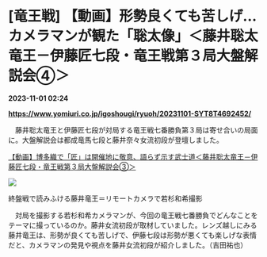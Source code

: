 # [竜王戦] 【動画】形勢良くても苦しげ…カメラマンが観た「聡太像」＜藤井聡太竜王－伊藤匠七段・竜王戦第３局大盤解説会④＞

**2023-11-01 02:24**

**https://www.yomiuri.co.jp/igoshougi/ryuoh/20231101-SYT8T4692452/**

　藤井聡太竜王と伊藤匠七段が対局する竜王戦七番勝負第３局は寄せ合いの局面に。大盤解説会は都成竜馬七段と藤井奈々女流初段が登壇しました。

[【動画】博多織で「匠」は開催地に敬意、語らず示す武士道＜藤井聡太竜王－伊藤匠七段・竜王戦第３局大盤解説会③＞](https://www.yomiuri.co.jp/igoshougi/ryuoh/20231031-SYT8T4692416/)

![](https://www.yomiuri.co.jp/media/2023/10/%E7%AC%AC%EF%BC%93%E5%B1%80%E5%A4%A7%E7%9B%A4%E8%A7%A3%E8%AA%AC%E4%BC%9A%EF%BC%94%E3%82%B5%E3%83%A0%E3%83%8D%E3%82%A4%E3%83%AB-scaled-e1698677209954.jpg)

終盤戦で読みふける藤井竜王＝リモートカメラで若杉和希撮影

　対局を撮影する若杉和希カメラマンが、今回の竜王戦七番勝負でどんなことをテーマに撮っているのか。藤井女流初段が取材していました。レンズ越しにみる藤井竜王は、形勢が良くても苦しげで、伊藤七段は形勢が悪くても楽しげな表情だと、カメラマンの発見や視点を藤井女流初段が紹介しました。（吉田祐也）